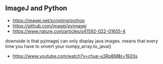 ## ImageJ and Python
- https://imagej.net/scripting/python
- https://github.com/imagej/pyimagej
- https://www.nature.com/articles/s41592-022-01655-4

downside is that pyimagej can only display java images. means that every time you have to onvert your numpy_array.to_java()
- https://www.youtube.com/watch?v=chue-u3RpBM&t=1920s

